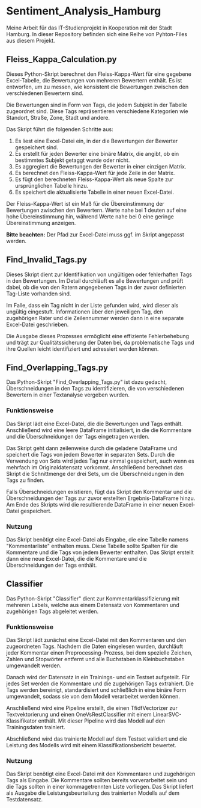 # Sentiment_Analysis_Hamburg
Meine Arbeit für das IT-Studienprojekt in Kooperation mit der Stadt Hamburg. In dieser Repository befinden sich eine Reihe von Pyhton-Files aus diesem Projekt.

## Fleiss_Kappa_Calculation.py
Dieses Python-Skript berechnet den Fleiss-Kappa-Wert für eine gegebene Excel-Tabelle, die Bewertungen von mehreren Bewertern enthält. Es ist entworfen, um zu messen, wie konsistent die Bewertungen zwischen den verschiedenen Bewertern sind.

Die Bewertungen sind in Form von Tags, die jedem Subjekt in der Tabelle zugeordnet sind. Diese Tags repräsentieren verschiedene Kategorien wie Standort, Straße, Zone, Stadt und andere. 

Das Skript führt die folgenden Schritte aus:

1. Es liest eine Excel-Datei ein, in der die Bewertungen der Bewerter gespeichert sind.
2. Es erstellt für jeden Bewerter eine binäre Matrix, die angibt, ob ein bestimmtes Subjekt getaggt wurde oder nicht.
3. Es aggregiert die Bewertungen der Bewerter in einer einzigen Matrix.
4. Es berechnet den Fleiss-Kappa-Wert für jede Zeile in der Matrix.
5. Es fügt den berechneten Fleiss-Kappa-Wert als neue Spalte zur ursprünglichen Tabelle hinzu.
6. Es speichert die aktualisierte Tabelle in einer neuen Excel-Datei.

Der Fleiss-Kappa-Wert ist ein Maß für die Übereinstimmung der Bewertungen zwischen den Bewertern. Werte nahe bei 1 deuten auf eine hohe Übereinstimmung hin, während Werte nahe bei 0 eine geringe Übereinstimmung anzeigen.

**Bitte beachten:** Der Pfad zur Excel-Datei muss ggf. im Skript angepasst werden.

## Find_Invalid_Tags.py

Dieses Skript dient zur Identifikation von ungültigen oder fehlerhaften Tags in den Bewertungen. Im Detail durchläuft es alle Bewertungen und prüft dabei, ob die von den Ratern angegebenen Tags in der zuvor definierten Tag-Liste vorhanden sind. 

Im Falle, dass ein Tag nicht in der Liste gefunden wird, wird dieser als ungültig eingestuft. Informationen über den jeweiligen Tag, den zugehörigen Rater und die Zeilennummer werden dann in eine separate Excel-Datei geschrieben.

Die Ausgabe dieses Prozesses ermöglicht eine effiziente Fehlerbehebung und trägt zur Qualitätssicherung der Daten bei, da problematische Tags und ihre Quellen leicht identifiziert und adressiert werden können.

## Find_Overlapping_Tags.py

Das Python-Skript "Find_Overlapping_Tags.py" ist dazu gedacht, Überschneidungen in den Tags zu identifizieren, die von verschiedenen Bewertern in einer Textanalyse vergeben wurden.

### Funktionsweise

Das Skript lädt eine Excel-Datei, die die Bewertungen und Tags enthält. Anschließend wird eine leere DataFrame initialisiert, in die die Kommentare und die Überschneidungen der Tags eingetragen werden.

Das Skript geht dann zeilenweise durch die geladene DataFrame und speichert die Tags von jedem Bewerter in separaten Sets. Durch die Verwendung von Sets wird jedes Tag nur einmal gespeichert, auch wenn es mehrfach im Originaldatensatz vorkommt. Anschließend berechnet das Skript die Schnittmenge der drei Sets, um die Überschneidungen in den Tags zu finden.

Falls Überschneidungen existieren, fügt das Skript den Kommentar und die Überschneidungen der Tags zur zuvor erstellten Ergebnis-DataFrame hinzu. Am Ende des Skripts wird die resultierende DataFrame in einer neuen Excel-Datei gespeichert.

### Nutzung

Das Skript benötigt eine Excel-Datei als Eingabe, die eine Tabelle namens "Kommentarliste" enthalten muss. Diese Tabelle sollte Spalten für die Kommentare und die Tags von jedem Bewerter enthalten. Das Skript erstellt dann eine neue Excel-Datei, die die Kommentare und die Überschneidungen der Tags enthält.

## Classifier

Das Python-Skript "Classifier" dient zur Kommentarklassifizierung mit mehreren Labels, welche aus einem Datensatz von Kommentaren und zugehörigen Tags abgeleitet werden.

### Funktionsweise

Das Skript lädt zunächst eine Excel-Datei mit den Kommentaren und den zugeordneten Tags. Nachdem die Daten eingelesen wurden, durchläuft jeder Kommentar einen Preprocessing-Prozess, bei dem spezielle Zeichen, Zahlen und Stopwörter entfernt und alle Buchstaben in Kleinbuchstaben umgewandelt werden.

Danach wird der Datensatz in ein Trainings- und ein Testset aufgeteilt. Für jedes Set werden die Kommentare und die zugehörigen Tags extrahiert. Die Tags werden bereinigt, standardisiert und schließlich in eine binäre Form umgewandelt, sodass sie von dem Modell verarbeitet werden können.

Anschließend wird eine Pipeline erstellt, die einen TfidfVectorizer zur Textvektorierung und einen OneVsRestClassifier mit einem LinearSVC-Klassifikator enthält. Mit dieser Pipeline wird das Modell auf den Trainingsdaten trainiert.

Abschließend wird das trainierte Modell auf dem Testset validiert und die Leistung des Modells wird mit einem Klassifikationsbericht bewertet.

### Nutzung

Das Skript benötigt eine Excel-Datei mit den Kommentaren und zugehörigen Tags als Eingabe. Die Kommentare sollten bereits vorverarbeitet sein und die Tags sollten in einer kommagetrennten Liste vorliegen. Das Skript liefert als Ausgabe die Leistungsbeurteilung des trainierten Modells auf dem Testdatensatz.
